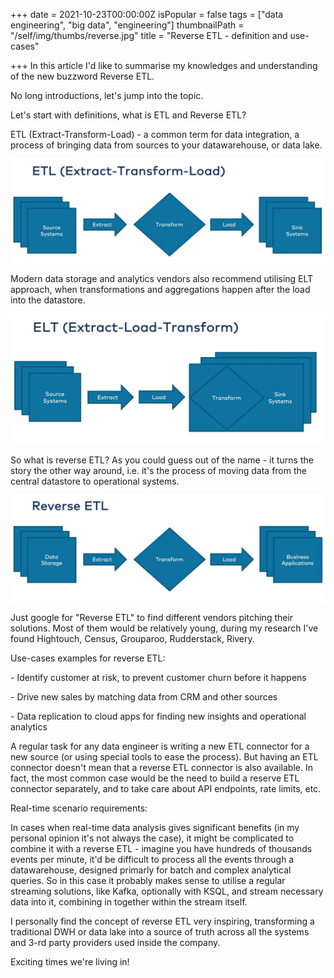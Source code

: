 +++
date = 2021-10-23T00:00:00Z
isPopular = false
tags = ["data engineering", "big data", "engineering"]
thumbnailPath = "/self/img/thumbs/reverse.jpg"
title = "Reverse ETL - definition and use-cases"

+++
In this article I'd like to summarise my knowledges and understanding of the new buzzword Reverse ETL.

No long introductions, let's jump into the topic.

Let's start with definitions, what is ETL and Reverse ETL?

ETL (Extract-Transform-Load) - a common term for data integration, a process of bringing data from sources to your datawarehouse, or data lake.

![](/self/img/2021-11-18-reverse-etl/etl.jpg)

Modern data storage and analytics vendors also recommend utilising ELT approach, when transformations and aggregations happen after the load into the datastore.

![](/self/img/2021-11-18-reverse-etl/elt.jpg)

So what is reverse ETL? As you could guess out of the name - it turns the story the other way around, i.e. it's the process of moving data from the central datastore to operational systems.

![](/self/img/2021-11-18-reverse-etl/reverse-etl.jpg)

Just google for  "Reverse ETL" to find different vendors pitching their solutions. Most of them would be relatively young, during my research I've found Hightouch, Census, Grouparoo, Rudderstack, Rivery.

Use-cases examples for reverse ETL:

\- Identify customer at risk, to prevent customer churn before it happens

\- Drive new sales by matching data from CRM and other sources

\- Data replication to cloud apps for finding new insights and operational analytics

A regular task for any data engineer is writing a new ETL connector for a new source (or using special tools to ease the process). But having an ETL connector doesn't mean that a reverse ETL connector is also available. In fact, the most common case would be the need to build a reserve ETL connector separately, and to take care about API endpoints, rate limits, etc.

Real-time scenario requirements:

In cases when real-time data analysis gives significant benefits (in my personal opinion it's not always the case), it might be complicated to combine it with a reverse ETL - imagine you have hundreds of thousands events per minute, it'd be difficult to process all the events through a datawarehouse, designed primarly for batch and complex analytical queries. So in this case it probably makes sense to utilise a regular streaming solutions, like Kafka, optionally with KSQL, and stream necessary data into it, combining in together within the stream itself.

I personally find the concept of reverse ETL very inspiring, transforming a traditional DWH or data lake into a source of truth across all the systems and 3-rd party providers used inside the company.

Exciting times we're living in!